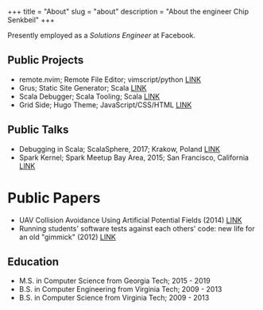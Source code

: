+++
title = "About"
slug = "about"
description = "About the engineer Chip Senkbeil"
+++

Presently employed as a _Solutions Engineer_ at Facebook.

## Public Projects

- remote.nvim; Remote File Editor; vimscript/python
    [LINK](https://github.com/chipsenkbeil/remote.nvim)
- Grus; Static Site Generator; Scala
    [LINK](https://github.com/chipsenkbeil/grus)
- Scala Debugger; Scala Tooling; Scala [LINK](https://scala-debugger.org/)
- Grid Side; Hugo Theme; JavaScript/CSS/HTML
    [LINK](https://github.com/chipsenkbeil/grid-side)

## Public Talks

- Debugging in Scala; ScalaSphere, 2017; Krakow, Poland
    [LINK](https://www.youtube.com/watch?v=LgMvaHEWeu8)
- Spark Kernel; Spark Meetup Bay Area, 2015; San Francisco, California
    [LINK](https://www.youtube.com/watch?v=2AX6g0tK-us)

# Public Papers

- UAV Collision Avoidance Using Artificial Potential Fields (2014)
    [LINK](http://arc.aiaa.org/doi/abs/10.2514/1.I010022)
- Running students' software tests against each others' code: 
  new life for an old "gimmick" (2012)
  [LINK](http://dl.acm.org/citation.cfm?id=2157202)

## Education

- M.S. in Computer Science from Georgia Tech; 2015 - 2019
- B.S. in Computer Engineering from Virginia Tech; 2009 - 2013
- B.S. in Computer Science from Virginia Tech; 2009 - 2013


